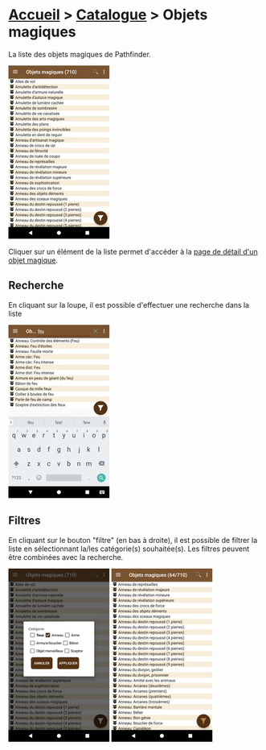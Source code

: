 # [Accueil](..) > [Catalogue](../navigation) > Objets magiques

La liste des objets magiques de Pathfinder.

<a href="../../images/catalog/magic-list.png"><img src="../../images/catalog/magic-list_small.jpg" title="Liste des objets magiques"/></a>

Cliquer sur un élément de la liste permet d'accéder à la [page de détail d'un objet magique](magic-details.md).

## Recherche

En cliquant sur la loupe, il est possible d'effectuer une recherche dans la liste 

<a href="../../images/catalog/magic-search.png"><img src="../../images/catalog/magic-search_small.jpg" title="Recherche d'un objet magique"/></a>

## Filtres

En cliquant sur le bouton "filtre" (en bas à droite), il est possible de filtrer la liste en 
sélectionnant la/les catégorie(s) souhaitée(s). Les filtres peuvent être combinées avec
la recherche.

<a href="../../images/catalog/magic-filter.png"><img src="../../images/catalog/magic-filter_small.jpg"/></a>
<a href="../../images/catalog/magic-list-filtered.png"><img src="../../images/catalog/magic-list-filtered_small.jpg"/></a>